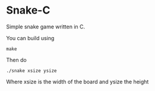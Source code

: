 Snake-C
=====

Simple snake game written in C.

You can build using

```shell
make
```

Then do

```shell
./snake xsize ysize
```

Where xsize is the width of the board and ysize the height
